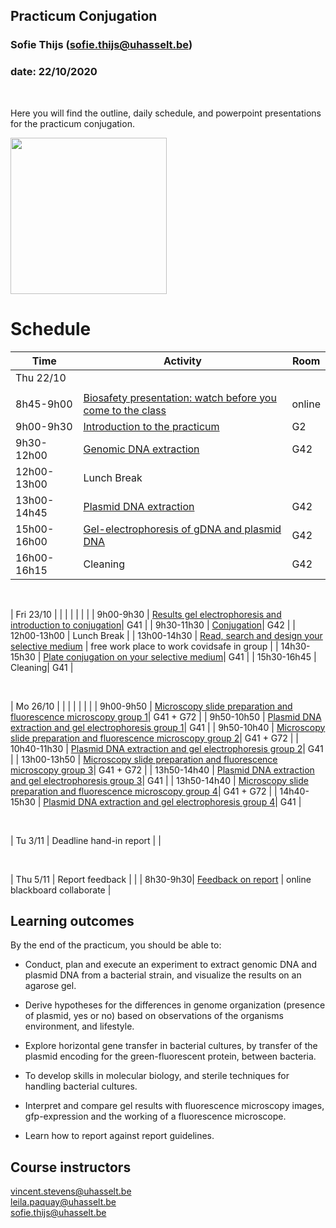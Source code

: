 ## Practicum Conjugation
### Sofie Thijs (sofie.thijs@uhasselt.be)
### date: 22/10/2020


&nbsp;
&nbsp;
&nbsp;


Here you will find the outline, daily schedule, and powerpoint presentations for the practicum conjugation.


<img src="https://cdn.dribbble.com/users/1105422/screenshots/3165529/bacterias.gif" width="250px">


# Schedule
| Time  | Activity | Room |
| ------------- | ------------- |------------- |
| Thu 22/10     |  | |
|  |  | |
| 8h45-9h00     | [Biosafety presentation: watch before you come to the class](https://github.com/Sofie8/Practicum_conjugation_MOGEN/blob/main/Biosafety.md)| online |
| 9h00-9h30   | [Introduction to the practicum](https://github.com/Sofie8/Course-MOGEN/blob/main/INTRO.md)| G2 |
| 9h30-12h00   | [Genomic DNA extraction](https://github.com/Sofie8/Practicum_conjugation_MOGEN/blob/main/gDNA%2Bplasmid%2BGEF.md)| G42 |
| 12h00-13h00   | Lunch Break  |
| 13h00-14h45   | [Plasmid DNA extraction](https://github.com/Sofie8/Practicum_conjugation_MOGEN/blob/main/gDNA+plasmid+GEF.md)| G42 |
| 15h00-16h00   | [Gel-electrophoresis of gDNA and plasmid DNA](https://github.com/Sofie8/Practicum_conjugation_MOGEN/blob/main/gDNA+plasmid+GEF.md)| G42 |
| 16h00-16h15   | Cleaning| G42 |

&nbsp;

| Fri 23/10     |  | |
|  |  | |
| 9h00-9h30   | [Results gel electrophoresis and introduction to conjugation]()| G41 |
| 9h30-11h30   | [Conjugation]()| G42 |
| 12h00-13h00   | Lunch Break  |
| 13h00-14h30   | [Read, search and design your selective medium]() | free work place to work covidsafe in group |
| 14h30-15h30   | [Plate conjugation on your selective medium]()| G41 |
| 15h30-16h45   | Cleaning| G41 |

&nbsp;

| Mo 26/10     |  | |
|  |  | |
| 9h00-9h50   | [Microscopy slide preparation and fluorescence microscopy group 1]()| G41 + G72 |
| 9h50-10h50   | [Plasmid DNA extraction and gel electrophoresis group 1]()| G41 |
| 9h50-10h40   | [Microscopy slide preparation and fluorescence microscopy group 2]()| G41 + G72 |
| 10h40-11h30   | [Plasmid DNA extraction and gel electrophoresis group 2]()| G41 |
| 13h00-13h50   | [Microscopy slide preparation and fluorescence microscopy group 3]()| G41 + G72 |
| 13h50-14h40   | [Plasmid DNA extraction and gel electrophoresis group 3]()| G41 |
| 13h50-14h40   | [Microscopy slide preparation and fluorescence microscopy group 4]()| G41 + G72 |
| 14h40-15h30   | [Plasmid DNA extraction and gel electrophoresis group 4]()| G41 |

&nbsp;

| Tu 3/11     | Deadline hand-in report | |

&nbsp;

| Thu 5/11     | Report feedback | |
| 8h30-9h30| [Feedback on report]() | online blackboard collaborate |

## Learning outcomes
By the end of the practicum, you should be able to:  

- Conduct, plan and execute an experiment to extract genomic DNA and plasmid DNA from a bacterial strain, and visualize the results on an agarose gel.  

- Derive hypotheses for the differences in genome organization (presence of plasmid, yes or no) based on observations of the organisms environment, and lifestyle.  

- Explore horizontal gene transfer in bacterial cultures, by transfer of the plasmid encoding for the green-fluorescent protein, between bacteria.  

- To develop skills in molecular biology, and sterile techniques for handling bacterial cultures.  

- Interpret and compare gel results with fluorescence microscopy images, gfp-expression and the working of a fluorescence microscope.  

- Learn how to report against report guidelines.  


## Course instructors
vincent.stevens@uhasselt.be  
leila.paquay@uhasselt.be  
sofie.thijs@uhasselt.be  
